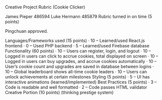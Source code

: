 Creative Project Rubric (Cookie Clicker) 

James Pieper 486594
Luke Hermann 485879
Rubric turned in on time (5 points)

Pingchuan approved.

Languages/Frameworks used (15 points)
·         10 – Learned/used React.js frontend
·         0 – Used PHP backend
·         5 – Learned/used Firebase database
Functionality (60 points)
·         10 – Users can register, login, and logout
·         10 – Logged in users can click to accrue cookies, total displayed on screen
·         10 – Logged in users can buy upgrades, and accrue cookies automatically
·         10 – User’s cookie count and upgrades are saved in database between logins
·         10 – Global leaderboard shows all-time cookie leaders
·         10 – Users can unlock achievements at certain milestones
Styling (5 points)
·         5 – UI has interactive animations (learned/implemented)
Best Practices (5 points)
·         3 – Code is readable and well formatted
·         2 – Code passes HTML validator
Creative Portion (10 points)
                (thinking prestige system)

